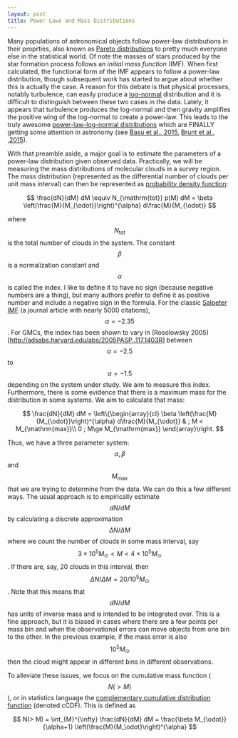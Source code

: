 ```yaml
---
layout: post
title: Power Laws and Mass Distributions
---
```


Many populations of astronomical objects follow power-law distributions in their proprties, also known as [Pareto distributions](https://en.wikipedia.org/wiki/Pareto_distribution) to pretty much everyone else in the statistical world.  Of note the masses of stars produced by the star formation process follows an _initial mass function_ (IMF).  When first calculated, the functional form of the IMF appears to follow a power-law distribution, though subsequent work has started to argue about whether this is actually the case.  A reason for this debate is that physical processes, notably turbulence, can easily produce a [log-normal](https://en.wikipedia.org/wiki/Log-normal_distribution) distribution and it is difficult to distinguish between these two cases in the data.  Lately, it appears that turbulence produces the log-normal and then gravity amplifies the positive wing of the log-normal to create a power-law.  This leads to the truly awesome [power-law-log-normal distributions](http://www.math.uvic.ca/faculty/reed/dPlN.3.pdf) which are FINALLY getting some attention in astronomy (see [Basu et al.,  2015](http://adsabs.harvard.edu/abs/2015MNRAS.449.2413B), [Brunt et al., ,2015](http://adsabs.harvard.edu/abs/2015MNRAS.449.4465B)).

With that preamble aside, a major goal is to estimate the parameters of a power-law distribution given observed data.  Practically, we will be measuring the mass distributions of molecular clouds in a survey region.  The mass distribution (represented as the differential number of clouds per unit mass interval) can then be represented as [probability density function](https://en.wikipedia.org/wiki/Probability_density_function):

$$
\frac{dN}{dM} dM \equiv N_{\mathrm{tot}} p(M) dM = \beta \left(\frac{M}{M_{\odot}}\right)^{\alpha} d\frac{M}{M_{\odot}}
$$

where $$N_{\mathrm{tot}}$$ is the total number of clouds in the system.  The constant $$\beta$$ is a normalization constant and $$\alpha$$ is called the index.  I like to define it to have no sign (because negative numbers are a thing), but many authors prefer to define it as positive number and include a negative sign in the formula.  For the classic [Salpeter IMF](http://adsabs.harvard.edu/abs/1955ApJ...121..161S) (a journal article with nearly 5000 citations), $$\alpha=-2.35$$.  For GMCs, the index has been shown to vary in (Rosolowsky 2005)[http://adsabs.harvard.edu/abs/2005PASP..117.1403R] between $$\alpha = -2.5$$ to $$\alpha = -1.5$$ depending on the system under study.  We aim to measure this index.  Furthermore, there is some evidence that there is a maximum mass for the distribution in some systems.  We aim to calculate that mass:

$$
\frac{dN}{dM} dM = \left\{\begin{array}{cl}
\beta \left(\frac{M}{M_{\odot}}\right)^{\alpha} d\frac{M}{M_{\odot}} & ; M < M_{\mathrm{max}}\\
0 ; M\ge M_{\mathrm{max}}
\end{array}\right.
$$

Thus, we have a three parameter system: $$\alpha, \beta$$ and $$M_{\mathrm{max}}$$ that we are trying to determine from the data.  We can do this a few different ways.  The usual approach is to empirically estimate $$dN/dM$$ by calculating a discrete approximation $$\Delta N/\Delta M$$ where we count the number of clouds in some mass interval, say $$3\times 10^5 M_{\odot} < M < 4\times 10^{5}M_{\odot}$$.  If there are, say, 20 clouds in this interval, then $$\Delta N / \Delta M = 20 / 10^5 M_{\odot}$$.   Note that this means that $$dN/dM$$ has units of inverse mass and is intended to be integrated over.  This is a fine approach, but it is biased in cases where there are a few points per mass bin and when the observational errors can move objects from one bin to the other. In the previous example, if the mass error is also $$10^5 M_{\odot}$$ then the cloud might appear in different bins in different observations.

To alleviate these issues, we focus on the cumulative mass function ($$N(>M)$$), or in statistics language the [complementary cumulative distribution function](https://en.wikipedia.org/wiki/Cumulative_distribution_function#Complementary_cumulative_distribution_function_.28tail_distribution.29)   (denoted cCDF).  This is defined as 

$$
N(> M) = \int_{M}^{\infty} \frac{dN}{dM} dM = \frac{\beta M_{\odot}}{\alpha+1} \left(\frac{M}{M_\odot}\right)^{\alpha}
$$

